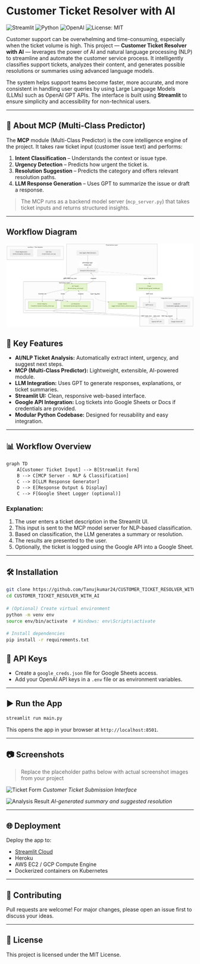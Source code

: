 
# Customer Ticket Resolver with AI

![Streamlit](https://img.shields.io/badge/Streamlit-FF4B4B?style=flat&logo=streamlit&logoColor=white)
![Python](https://img.shields.io/badge/Python-3670A0?style=flat&logo=python&logoColor=white)
![OpenAI](https://img.shields.io/badge/OpenAI-412991?style=flat&logo=openai&logoColor=white)
![License: MIT](https://img.shields.io/badge/License-MIT-yellow.svg)

Customer support can be overwhelming and time-consuming, especially when the ticket volume is high. This project — **Customer Ticket Resolver with AI** — leverages the power of AI and natural language processing (NLP) to streamline and automate the customer service process. It intelligently classifies support tickets, analyzes their content, and generates possible resolutions or summaries using advanced language models.

The system helps support teams become faster, more accurate, and more consistent in handling user queries by using Large Language Models (LLMs) such as OpenAI GPT APIs. The interface is built using **Streamlit** to ensure simplicity and accessibility for non-technical users.

---

## 🧠 About MCP (Multi-Class Predictor)

The **MCP** module (Multi-Class Predictor) is the core intelligence engine of the project. It takes raw ticket input (customer issue text) and performs:

1. **Intent Classification** – Understands the context or issue type.
2. **Urgency Detection** – Predicts how urgent the ticket is.
3. **Resolution Suggestion** – Predicts the category and offers relevant resolution paths.
4. **LLM Response Generation** – Uses GPT to summarize the issue or draft a response.

> The MCP runs as a backend model server (`mcp_server.py`) that takes ticket inputs and returns structured insights.

---
## Workflow Diagram
![workflow](https://github.com/Tanujkumar24/CUSTOMER_TICKET_RESOLVER_WITH_AI/blob/main/diagram.png)

## 🚀 Key Features

- **AI/NLP Ticket Analysis:** Automatically extract intent, urgency, and suggest next steps.
- **MCP (Multi-Class Predictor):** Lightweight, extensible, AI-powered module.
- **LLM Integration:** Uses GPT to generate responses, explanations, or ticket summaries.
- **Streamlit UI:** Clean, responsive web-based interface.
- **Google API Integration:** Log tickets into Google Sheets or Docs if credentials are provided.
- **Modular Python Codebase:** Designed for reusability and easy integration.

---

## 📊 Workflow Overview

```
graph TD
    A[Customer Ticket Input] --> B[Streamlit Form]
    B --> C[MCP Server - NLP & Classification]
    C --> D[LLM Response Generator]
    D --> E[Response Output & Display]
    C --> F[Google Sheet Logger (optional)]
```

### Explanation:
1. The user enters a ticket description in the Streamlit UI.
2. This input is sent to the MCP model server for NLP-based classification.
3. Based on classification, the LLM generates a summary or resolution.
4. The results are presented to the user.
5. Optionally, the ticket is logged using the Google API into a Google Sheet.

---

## 🛠️ Installation

```bash
git clone https://github.com/Tanujkumar24/CUSTOMER_TICKET_RESOLVER_WITH_AI.git
cd CUSTOMER_TICKET_RESOLVER_WITH_AI

# (Optional) Create virtual environment
python -m venv env
source env/bin/activate  # Windows: env\Scripts\activate

# Install dependencies
pip install -r requirements.txt
```

## 🔐 API Keys

- Create a `google_creds.json` file for Google Sheets access.
- Add your OpenAI API keys in a `.env` file or as environment variables.

---

## ▶️ Run the App

```bash
streamlit run main.py
```

This opens the app in your browser at `http://localhost:8501`.

---

## 📷 Screenshots

> Replace the placeholder paths below with actual screenshot images from your project

![Ticket Form](images/screenshot_form.png)
*Customer Ticket Submission Interface*

![Analysis Result](images/screenshot_analysis.png)
*AI-generated summary and suggested resolution*

---

## 🌐 Deployment

Deploy the app to:
- [Streamlit Cloud](https://streamlit.io/cloud)
- Heroku
- AWS EC2 / GCP Compute Engine
- Dockerized containers on Kubernetes

---

## 🤝 Contributing

Pull requests are welcome! For major changes, please open an issue first to discuss your ideas.

---

## 📄 License

This project is licensed under the MIT License.
